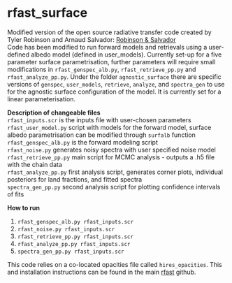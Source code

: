 # rfast_surface
Modified version of the open source radiative transfer code created by Tyler Robinson and Arnaud Salvador: [Robinson & Salvador](https://doi.org/10.3847/PSJ/acac9a)  <br/>
Code has been modified to run forward models and retrievals using a user-defined albedo model (defined in user_models). Currently set-up for a five parameter surface parametrisation, further parameters will require small modifications in ```rfast_genspec_alb.py```, ```rfast_retrieve_pp.py``` and ```rfast_analyze_pp.py```. Under the folder ```agnostic_surface``` there are specific versions of ```genspec```, ```user_models```, ```retrieve```, ```analyze```, and ```spectra_gen``` to use for the agnostic surface configuration of the model. It is currently set for a linear parameterisation.

**Description of changeable files** <br/>
```rfast_inputs.scr``` is the inputs file with user-chosen parameters <br/>
```rfast_user_model.py``` script with models for the forward model, surface albedo parametrisation can be modified through ```surfalb``` function <br/>
```rfast_genspec_alb.py``` is the forward modeling script <br/>
```rfast_noise.py``` generates noisy spectra with user specified noise model <br/>
```rfast_retrieve_pp.py``` main script for MCMC analysis - outputs a .h5 file with the chain data <br/>
```rfast_analyze_pp.py``` first analysis script, generates corner plots, individual posteriors for land fractions, and fitted spectra <br/>
```spectra_gen_pp.py``` second analysis script for plotting confidence intervals of fits <br/>

**How to run**
1. ```rfast_genspec_alb.py rfast_inputs.scr```
2. ```rfast_noise.py rfast_inputs.scr```
3. ```rfast_retrieve_pp.py rfast_inputs.scr```
4. ```rfast_analyze_pp.py rfast_inputs.scr```
5. ```spectra_gen_pp.py rfast_inputs.scr``` <br/>

This code relies on a co-located opacities file called ```hires_opacities```. This and installation instructions can be found in the main [rfast](https://github.com/hablabx/rfast) github.

